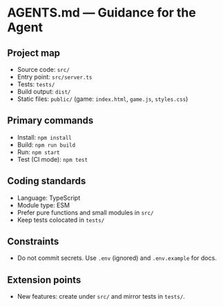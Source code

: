 # AGENTS.md — Guidance for the Agent

## Project map
- Source code: `src/`
- Entry point: `src/server.ts`
- Tests: `tests/`
- Build output: `dist/`
- Static files: `public/` (game: `index.html`, `game.js`, `styles.css`)

## Primary commands
- Install: `npm install`
- Build: `npm run build`
- Run: `npm start`
- Test (CI mode): `npm test`

## Coding standards
- Language: TypeScript
- Module type: ESM
- Prefer pure functions and small modules in `src/`
- Keep tests colocated in `tests/`

## Constraints
- Do not commit secrets. Use `.env` (ignored) and `.env.example` for docs.

## Extension points
- New features: create under `src/` and mirror tests in `tests/`.
